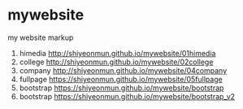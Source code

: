 # mywebsite
my website markup
1. himedia http://shiyeonmun.github.io/mywebsite/01himedia
1. college http://shiyeonmun.github.io/mywebsite/02college
1. company http://shiyeonmun.github.io/mywebsite/04company
1. fullpage https://shiyeonmun.github.io/mywebsite/05fullpage
1. bootstrap https://shiyeonmun.github.io/mywebsite/bootstrap
1. bootstrap https://shiyeonmun.github.io/mywebsite/bootstrap_v2
